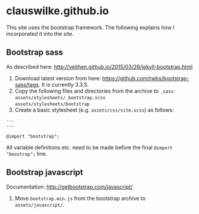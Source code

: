# clauswilke.github.io

This site uses the bootstrap framework. The following explains how I incorporated it into the site.

## Bootstrap sass

As described here: http://veithen.github.io/2015/03/26/jekyll-bootstrap.html

1. Download latest version from here: https://github.com/twbs/bootstrap-sass/tags. It is currently 3.3.5.
2. Copy the following files and directories from the archive to `_sass`:  
`assets/stylesheets/_bootstrap.scss`  
`assets/stylesheets/bootstrap`
3. Create a basic stylesheet (e.g. `assets/css/site.scss`) as follows:  
```
---
---
    
@import "bootstrap";
```
All variable definitions etc. need to be made before the final `@import "boostrap";` line.


## Bootstrap javascript

Documentation: http://getbootstrap.com/javascript/

1. Move `bootstrap.min.js` from the bootstrap archive to `assets/javascript/`.
